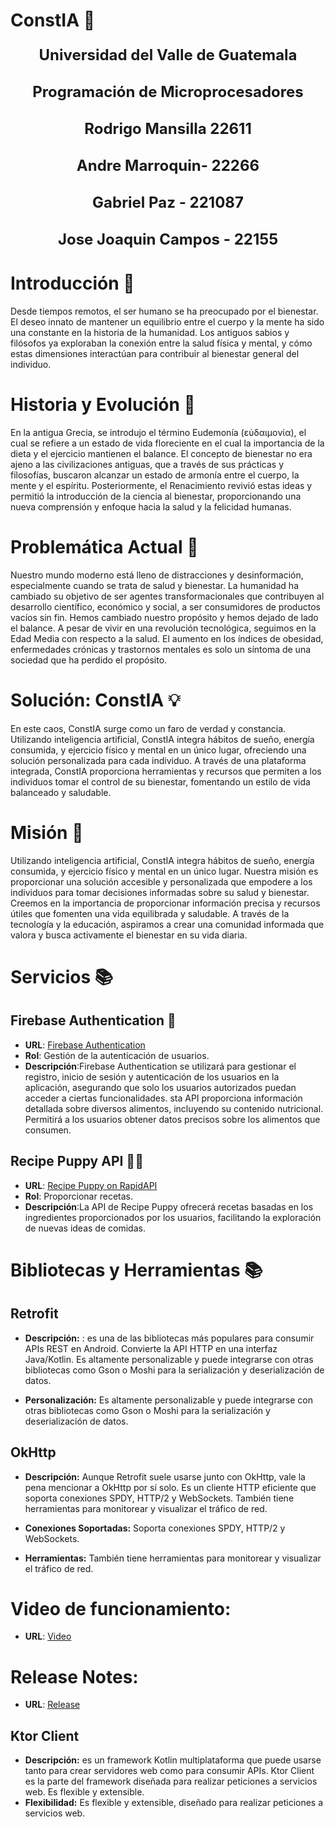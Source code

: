 # ConstIA 🧠
<p style="text-align:center; font-size:24px; font-weight:bold; margin-bottom:30px;">Universidad del Valle de Guatemala</p>
<p style="text-align:center; font-size:24px; font-weight:bold; margin-bottom:30px;">Programación de Microprocesadores</p>
<p style="text-align:center; font-size:24px; font-weight:bold; margin-bottom:30px;">Rodrigo Mansilla 22611 </p>
<p style="text-align:center; font-size:24px; font-weight:bold; margin-bottom:30px;">Andre Marroquin- 22266</p>
<p style="text-align:center; font-size:24px; font-weight:bold; margin-bottom:30px;">Gabriel Paz - 221087</p>
<p style="text-align:center; font-size:24px; font-weight:bold; margin-bottom:30px;">Jose Joaquin Campos - 22155</p>




# Introducción 🚀
Desde tiempos remotos, el ser humano se ha preocupado por el bienestar. El deseo innato de mantener un equilibrio entre el cuerpo y la mente ha sido una constante en la historia de la humanidad. Los antiguos sabios y filósofos ya exploraban la conexión entre la salud física y mental, y cómo estas dimensiones interactúan para contribuir al bienestar general del individuo.

# Historia y Evolución 📕
En la antigua Grecia, se introdujo el término Eudemonía (εὐδαιμονία), el cual se refiere a un estado de vida floreciente en el cual la importancia de la dieta y el ejercicio mantienen el balance. El concepto de bienestar no era ajeno a las civilizaciones antiguas, que a través de sus prácticas y filosofías, buscaron alcanzar un estado de armonía entre el cuerpo, la mente y el espíritu. Posteriormente, el Renacimiento revivió estas ideas y permitió la introducción de la ciencia al bienestar, proporcionando una nueva comprensión y enfoque hacia la salud y la felicidad humanas.

# Problemática Actual 🚀
Nuestro mundo moderno está lleno de distracciones y desinformación, especialmente cuando se trata de salud y bienestar. La humanidad ha cambiado su objetivo de ser agentes transformacionales que contribuyen al desarrollo científico, económico y social, a ser consumidores de productos vacíos sin fin. Hemos cambiado nuestro propósito y hemos dejado de lado el balance. A pesar de vivir en una revolución tecnológica, seguimos en la Edad Media con respecto a la salud. El aumento en los índices de obesidad, enfermedades crónicas y trastornos mentales es solo un síntoma de una sociedad que ha perdido el propósito.

# Solución: ConstIA 💡
En este caos, ConstIA surge como un faro de verdad y constancia. Utilizando inteligencia artificial, ConstIA integra hábitos de sueño, energía consumida, y ejercicio físico y mental en un único lugar, ofreciendo una solución personalizada para cada individuo. A través de una plataforma integrada, ConstIA proporciona herramientas y recursos que permiten a los individuos tomar el control de su bienestar, fomentando un estilo de vida balanceado y saludable.

# Misión 🚀
Utilizando inteligencia artificial, ConstIA integra hábitos de sueño, energía consumida, y ejercicio físico y mental en un único lugar. Nuestra misión es proporcionar una solución accesible y personalizada que empodere a los individuos para tomar decisiones informadas sobre su salud y bienestar. Creemos en la importancia de proporcionar información precisa y recursos útiles que fomenten una vida equilibrada y saludable. A través de la tecnología y la educación, aspiramos a crear una comunidad informada que valora y busca activamente el bienestar en su vida diaria.







# Servicios 📚

## Firebase Authentication 🔑
- **URL**: [Firebase Authentication](https://firebase.google.com/products/auth)
- **Rol**: Gestión de la autenticación de usuarios.
- **Descripción**:Firebase Authentication se utilizará para gestionar el registro, inicio de sesión y autenticación de los usuarios en la aplicación, asegurando que solo los usuarios autorizados puedan acceder a ciertas funcionalidades.
sta API proporciona información detallada sobre diversos alimentos, incluyendo su contenido nutricional. Permitirá a los usuarios obtener datos precisos sobre los alimentos que consumen.

## Recipe Puppy API 🧑‍🍳
- **URL**: [Recipe Puppy on RapidAPI](https://rapidapi.com/brianiswu/api/recipe-puppy)
- **Rol**: Proporcionar recetas.
- **Descripción**:La API de Recipe Puppy ofrecerá recetas basadas en los ingredientes proporcionados por los usuarios, facilitando la exploración de nuevas ideas de comidas.


# Bibliotecas y Herramientas 📚
## Retrofit 
- **Descripción:** : es una de las bibliotecas más populares para consumir APIs REST en Android. Convierte la API HTTP en una interfaz Java/Kotlin. Es altamente personalizable y puede integrarse con otras bibliotecas como Gson o Moshi para la serialización y deserialización de datos.

- **Personalización:** Es altamente personalizable y puede integrarse con otras bibliotecas como Gson o Moshi para la serialización y deserialización de datos.
## OkHttp
- **Descripción:** Aunque Retrofit suele usarse junto con OkHttp, vale la pena mencionar a OkHttp por sí solo. Es un cliente HTTP eficiente que soporta conexiones SPDY, HTTP/2 y WebSockets. También tiene herramientas para monitorear y visualizar el tráfico de red.

- **Conexiones Soportadas:** Soporta conexiones SPDY, HTTP/2 y WebSockets.
- **Herramientas:** También tiene herramientas para monitorear y visualizar el tráfico de red.

# Video de funcionamiento:
- **URL**: [Video](https://youtu.be/3wQMxzxMcWo)

# Release Notes:
  - **URL**: [Release](https://docs.google.com/document/d/1jgzFms5833zQI1KFTsM6zVMpSUYJKtQUegv6BkG4Eho/edit?usp=sharing)


## Ktor Client
- **Descripción:** es un framework Kotlin multiplataforma que puede usarse tanto para crear servidores web como para consumir APIs. Ktor Client es la parte del framework diseñada para realizar peticiones a servicios web. Es flexible y extensible.
- **Flexibilidad:** Es flexible y extensible, diseñado para realizar peticiones a servicios web.


